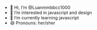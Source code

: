 - 👋 Hi, I’m @Luanmmbbcc1000
- 👀 I’m interested in javascript and design
- 🌱 I’m currently learning javascript
- 😄 Pronouns: her/sher

<!---
Luanmmbbcc1000/Luanmmbbcc1000 is a ✨ special ✨ repository because its `README.md` (this file) appears on your GitHub profile.
You can click the Preview link to take a look at your changes.
--->
